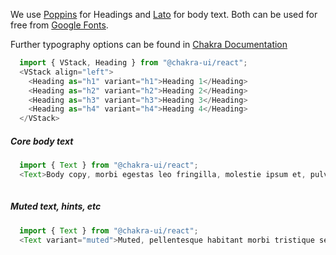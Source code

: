 We use [Poppins](https://fonts.google.com/specimen/Poppins) for Headings and [Lato](https://fonts.google.com/specimen/Lato) for body text. Both can be used for free from [Google Fonts](https://fonts.google.com/).

Further typography options can be found in [Chakra Documentation](https://chakra-ui.com/docs/typography/text)
 
```js
  import { VStack, Heading } from "@chakra-ui/react";
  <VStack align="left">
    <Heading as="h1" variant="h1">Heading 1</Heading>
    <Heading as="h2" variant="h2">Heading 2</Heading>
    <Heading as="h3" variant="h3">Heading 3</Heading>
    <Heading as="h4" variant="h4">Heading 4</Heading>
  </VStack>
```

##### Core body text

```js
  import { Text } from "@chakra-ui/react";
  <Text>Body copy, morbi egestas leo fringilla, molestie ipsum et, pulvinar ligula. Mauris eu risus faucibus, ultricies eros at, iaculis est. Cras ut justo porta enim cursus efficitur. Donec vitae scelerisque magna. Integer semper sem tortor, eget consectetur turpis finibus non.</Text>
    
```

#####  Muted text, hints, etc

```js
  import { Text } from "@chakra-ui/react";
  <Text variant="muted">Muted, pellentesque habitant morbi tristique senectus.</Text>
```